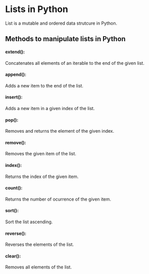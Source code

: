 # Lists in Python
List is a mutable and ordered data strutcure in Python.

## Methods to manipulate lists in Python
#### extend():
Concatenates all elements of an iterable to the end of the given list.

#### append():
Adds a new item to the end of the list.

#### insert():
Adds a new item in a given index of the list.

#### pop():
Removes and returns the element of the given index.

#### remove():
Removes the given item of the list.

#### index():
Returns the index of the given item.

#### count():
Returns the number of ocurrence of the given item.

#### sort():
Sort the list ascending.

#### reverse():
Reverses the elements of the list.

#### clear():
Removes all elements of the list.